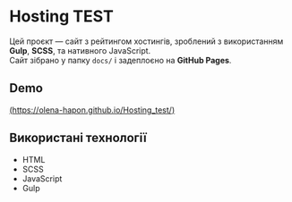 # Hosting TEST

Цей проєкт — сайт з рейтингом хостингів, зроблений з використанням **Gulp**, **SCSS**, та нативного JavaScript.  
Сайт зібрано у папку `docs/` і задеплоєно на **GitHub Pages**.

## Demo
[(https://olena-hapon.github.io/Hosting_test/)](https://olena-hapon.github.io/Hosting_test/)

## Використані технології
- HTML
- SCSS
- JavaScript
- Gulp
